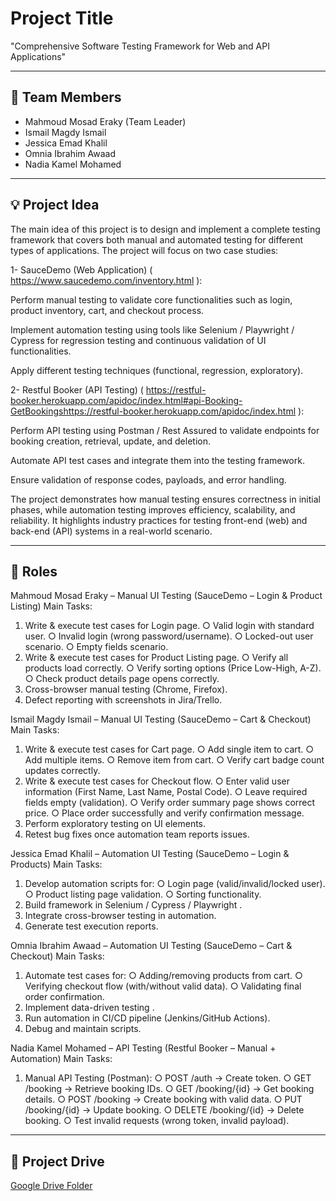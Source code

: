 # Project Title
"Comprehensive Software Testing Framework for Web and API Applications"


---

## 👥 Team Members
- Mahmoud Mosad Eraky    (Team Leader) 
- Ismail Magdy Ismail  
- Jessica Emad Khalil  
- Omnia Ibrahim Awaad  
- Nadia Kamel Mohamed  

---

## 💡 Project Idea
The main idea of this project is to design and implement a complete testing framework that covers both manual and automated testing for different types of applications.
The project will focus on two case studies:

1- SauceDemo (Web Application) ( https://www.saucedemo.com/inventory.html ):

Perform manual testing to validate core functionalities such as login, product inventory, cart, and checkout process.

Implement automation testing using tools like Selenium / Playwright / Cypress for regression testing and continuous validation of UI functionalities.

Apply different testing techniques (functional, regression, exploratory).

2- Restful Booker (API Testing) ( https://restful-booker.herokuapp.com/apidoc/index.html#api-Booking-GetBookingshttps://restful-booker.herokuapp.com/apidoc/index.html ):

Perform API testing using Postman / Rest Assured to validate endpoints for booking creation, retrieval, update, and deletion.

Automate API test cases and integrate them into the testing framework.

Ensure validation of response codes, payloads, and error handling.

The project demonstrates how manual testing ensures correctness in initial phases, while automation testing improves efficiency, scalability, and reliability. It highlights industry practices for testing front-end (web) and back-end (API) systems in a real-world scenario.

---

## 🎯 Roles

 Mahmoud Mosad Eraky – Manual UI Testing 
(SauceDemo – Login & Product Listing) 
Main Tasks: 
1.  Write & execute test cases  for Login page. 
○  Valid login with standard user. 
○  Invalid login (wrong password/username). 
○  Locked-out user scenario. 
○  Empty fields scenario. 
2.  Write & execute test cases  for Product Listing page. 
○  Verify all products load correctly. 
○  Verify sorting options (Price Low-High, A-Z). 
○  Check product details page opens correctly. 
3.  Cross-browser manual testing  (Chrome, Firefox). 
4.  Defect reporting  with screenshots in Jira/Trello. 

 Ismail Magdy Ismail – Manual UI Testing (SauceDemo – Cart & Checkout) 
Main Tasks: 
1.  Write & execute test cases  for Cart page. 
○  Add single item to cart. 
○  Add multiple items. 
○  Remove item from cart. 
○  Verify cart badge count updates correctly. 
2.  Write & execute test cases  for Checkout flow. 
○  Enter valid user information (First Name, Last 
Name, Postal Code). 
○  Leave required fields empty (validation). 
○  Verify order summary page shows correct price. 
○  Place order successfully and verify confirmation 
message. 
3.  Perform exploratory testing  on UI elements. 
4.  Retest bug fixes  once automation team reports issues. 

 Jessica Emad Khalil – Automation UI Testing 
(SauceDemo – Login & Products) 
Main Tasks: 
1.  Develop automation scripts for: 
○  Login page (valid/invalid/locked user). 
○  Product listing page validation. 
○  Sorting functionality. 
2.  Build framework in  Selenium / Cypress / Playwright  . 
3.  Integrate cross-browser testing in automation. 
4.  Generate test execution reports. 

 Omnia Ibrahim Awaad – Automation UI Testing 
(SauceDemo – Cart & Checkout) 
Main Tasks: 
1.  Automate test cases for: 
○  Adding/removing products from cart. 
○  Verifying checkout flow (with/without valid data). 
○  Validating final order confirmation. 
2.  Implement  data-driven testing  . 
3.  Run automation in  CI/CD pipeline  (Jenkins/GitHub 
Actions). 
4.  Debug and maintain scripts. 

 Nadia Kamel Mohamed – API Testing (Restful Booker – Manual + Automation) 
Main Tasks: 
1.  Manual API Testing (Postman): 
○  POST /auth  → Create token. 
○  GET /booking  → Retrieve booking IDs. 
○  GET /booking/{id}  → Get booking details. 
○  POST /booking  → Create booking with valid data. 
○  PUT /booking/{id}  → Update booking. 
○  DELETE /booking/{id}  → Delete booking. 
○  Test invalid requests (wrong token, invalid payload).

---

## 📂 Project Drive
[Google Drive Folder](https://drive.google.com/drive/folders/1MtphPPGoxzCgAYfxPtuY0GFTtI3SMCYl?usp=sharing)
